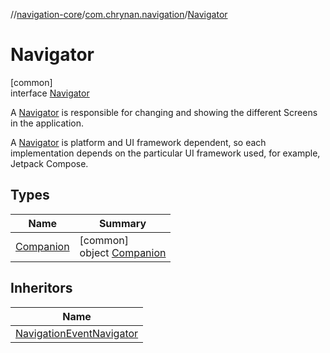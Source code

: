//[navigation-core](../../../index.md)/[com.chrynan.navigation](../index.md)/[Navigator](index.md)

# Navigator

[common]\
interface [Navigator](index.md)

A [Navigator](index.md) is responsible for changing and showing the different Screens in the application.

A [Navigator](index.md) is platform and UI framework dependent, so each implementation depends on the particular UI framework used, for example, Jetpack Compose.

## Types

| Name | Summary |
|---|---|
| [Companion](-companion/index.md) | [common]<br>object [Companion](-companion/index.md) |

## Inheritors

| Name |
|---|
| [NavigationEventNavigator](../-navigation-event-navigator/index.md) |
